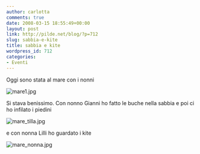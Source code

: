 ```yaml
---
author: carlotta
comments: true
date: 2008-03-15 18:55:49+00:00
layout: post
link: http://pilde.net/blog/?p=712
slug: sabbia-e-kite
title: sabbia e kite
wordpress_id: 712
categories:
- Eventi
---
```


Oggi sono stata al mare con i nonni

![mare1.jpg](http://pilde.net/blog/wp-content/uploads/2008/03/mare1.jpg)




Si stava benissimo. Con nonno Gianni ho fatto le buche nella sabbia e poi ci ho infilato i piedini

![mare_tilla.jpg](http://pilde.net/blog/wp-content/uploads/2008/03/mare_tilla.jpg)




e con nonna Lilli ho guardato i kite

![mare_nonna.jpg](http://pilde.net/blog/wp-content/uploads/2008/03/mare_nonna.jpg)





